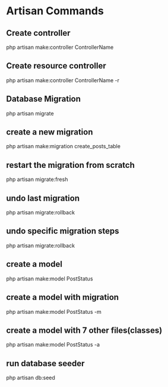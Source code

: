 # Artisan Commands

## Create controller
php artisan make:controller ControllerName

## Create resource controller
php artisan make:controller ControllerName -r


## Database Migration
php artisan migrate


## create a new migration
php artisan make:migration create_posts_table


## restart the migration from scratch
php artisan migrate:fresh


## undo last migration
php artisan migrate:rollback

## undo specific migration steps
php artisan migrate:rollback


## create a model
php artisan make:model PostStatus

## create a model with migration
php artisan make:model PostStatus -m

## create a model with 7 other files(classes)
php artisan make:model PostStatus -a


## run database seeder
php artisan db:seed
